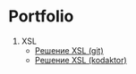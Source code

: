 # Portfolio

1. XSL
    * [Решение XSL (git)](https://github.com/shtatiana/shtatiana.github.io/tree/main/xsl)
    * [Решение XSL (kodaktor)](https://kodaktor.ru/g/ea5cc5d)





<!--<!DOCTYPE html>
<html>
<title>Tatiana Shirshikova</title>
<<head>
    <h1>Portfolio</h1>
</head>
<body>
<h3>XSL</h3>
<p><a href="https://github.com/shtatiana/shtatiana.github.io/tree/main/xsl">Решение XSL</a></p>
</body>
</html>
-->